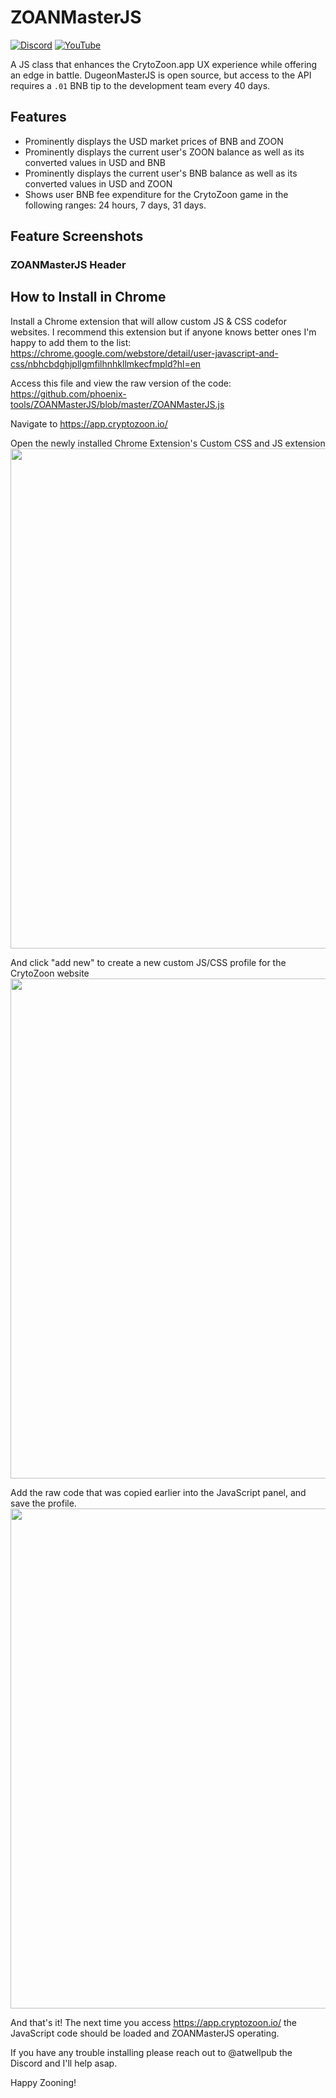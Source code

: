 # ZOANMasterJS
[![Discord](https://img.shields.io/discord/870816354612170842?color=%235865f2&label=Discord&logo=discord&logoColor=%23fff&style=for-the-badge)](https://discord.gg/6AjVj3s9aN)
[![YouTube](https://img.shields.io/youtube/channel/views/UCQD9zAJeF1q4r8haWkia0rA?label=Youtube&style=for-the-badge)](https://www.youtube.com/channel/UCQD9zAJeF1q4r8haWkia0rA)


A JS class that enhances the CrytoZoon.app UX experience while offering an edge in battle. DugeonMasterJS is open source, but access to the API requires a `.01` BNB tip to the development team every 40 days.  


## Features

* Prominently displays the USD market prices of BNB and ZOON
* Prominently displays the current user's ZOON balance as well as its converted values in USD and BNB
* Prominently displays the current user's BNB balance as well as its converted values in USD and ZOON
* Shows user BNB fee expenditure for the CrytoZoon game in the following ranges: 24 hours, 7 days, 31 days.

## Feature Screenshots

### ZOANMasterJS Header


## How to Install in Chrome

Install a Chrome extension that will allow custom JS & CSS codefor websites. I recommend this extension but if anyone knows better ones I'm happy to add them to the list:
https://chrome.google.com/webstore/detail/user-javascript-and-css/nbhcbdghjpllgmfilhnhkllmkecfmpld?hl=en

Access this file and view the raw version of the code:
https://github.com/phoenix-tools/ZOANMasterJS/blob/master/ZOANMasterJS.js

Navigate to https://app.cryptozoon.io/

Open the newly installed Chrome Extension's Custom CSS and JS extension
<img src="https://user-images.githubusercontent.com/2002207/129067375-6f42ff20-c50d-43d9-a6ee-d66988635f74.png" width="800">

And click "add new" to create a new custom JS/CSS profile for the CrytoZoon website
<img src="https://user-images.githubusercontent.com/2002207/128646467-657c566b-2abf-4257-a007-4046923ae12b.png" width="800">

Add the raw code that was copied earlier into the JavaScript panel, and save the profile.
<img src="https://user-images.githubusercontent.com/2002207/129425307-2e52df28-1c69-4fb7-867b-10160cce79c0.png" width="800">

And that's it! The next time you access https://app.cryptozoon.io/ the JavaScript code should be loaded and ZOANMasterJS operating. 

If you have any trouble installing please reach out to @atwellpub the Discord and I'll help asap.

Happy Zooning! 
